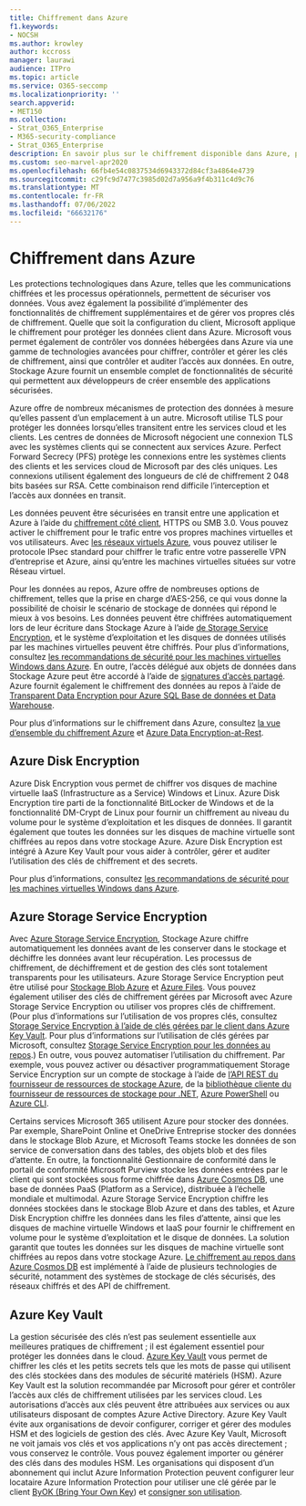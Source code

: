 ```yaml
---
title: Chiffrement dans Azure
f1.keywords:
- NOCSH
ms.author: krowley
author: kccross
manager: laurawi
audience: ITPro
ms.topic: article
ms.service: O365-seccomp
ms.localizationpriority: ''
search.appverid:
- MET150
ms.collection:
- Strat_O365_Enterprise
- M365-security-compliance
- Strat_O365_Enterprise
description: En savoir plus sur le chiffrement disponible dans Azure, par exemple Azure Disk Encryption
ms.custom: seo-marvel-apr2020
ms.openlocfilehash: 66fb4e54c0837534d6943372d84cf3a4864e4739
ms.sourcegitcommit: c29fc9d7477c3985d02d7a956a9f4b311c4d9c76
ms.translationtype: MT
ms.contentlocale: fr-FR
ms.lasthandoff: 07/06/2022
ms.locfileid: "66632176"
---
```

# <a name="encryption-in-azure"></a>Chiffrement dans Azure

Les protections technologiques dans Azure, telles que les communications chiffrées et les processus opérationnels, permettent de sécuriser vos données. Vous avez également la possibilité d’implémenter des fonctionnalités de chiffrement supplémentaires et de gérer vos propres clés de chiffrement. Quelle que soit la configuration du client, Microsoft applique le chiffrement pour protéger les données client dans Azure. Microsoft vous permet également de contrôler vos données hébergées dans Azure via une gamme de technologies avancées pour chiffrer, contrôler et gérer les clés de chiffrement, ainsi que contrôler et auditer l’accès aux données. En outre, Stockage Azure fournit un ensemble complet de fonctionnalités de sécurité qui permettent aux développeurs de créer ensemble des applications sécurisées.

Azure offre de nombreux mécanismes de protection des données à mesure qu’elles passent d’un emplacement à un autre. Microsoft utilise TLS pour protéger les données lorsqu’elles transitent entre les services cloud et les clients. Les centres de données de Microsoft négocient une connexion TLS avec les systèmes clients qui se connectent aux services Azure. Perfect Forward Secrecy (PFS) protège les connexions entre les systèmes clients des clients et les services cloud de Microsoft par des clés uniques. Les connexions utilisent également des longueurs de clé de chiffrement 2 048 bits basées sur RSA. Cette combinaison rend difficile l’interception et l’accès aux données en transit.

Les données peuvent être sécurisées en transit entre une application et Azure à l’aide du [chiffrement côté client](/azure/storage/storage-client-side-encryption), HTTPS ou SMB 3.0. Vous pouvez activer le chiffrement pour le trafic entre vos propres machines virtuelles et vos utilisateurs. Avec [les réseaux virtuels Azure](https://azure.microsoft.com/services/virtual-network/), vous pouvez utiliser le protocole IPsec standard pour chiffrer le trafic entre votre passerelle VPN d’entreprise et Azure, ainsi qu’entre les machines virtuelles situées sur votre Réseau virtuel.

Pour les données au repos, Azure offre de nombreuses options de chiffrement, telles que la prise en charge d’AES-256, ce qui vous donne la possibilité de choisir le scénario de stockage de données qui répond le mieux à vos besoins. Les données peuvent être chiffrées automatiquement lors de leur écriture dans Stockage Azure à l’aide [de Storage Service Encryption](/azure/storage/storage-service-encryption), et le système d’exploitation et les disques de données utilisés par les machines virtuelles peuvent être chiffrés. Pour plus d’informations, consultez [les recommandations de sécurité pour les machines virtuelles Windows dans Azure](/azure/security/azure-security-disk-encryption). En outre, l’accès délégué aux objets de données dans Stockage Azure peut être accordé à l’aide de [signatures d’accès partagé](/azure/storage/storage-dotnet-shared-access-signature-part-1). Azure fournit également le chiffrement des données au repos à l’aide de [Transparent Data Encryption pour Azure SQL Base de données et Data Warehouse](/sql/relational-databases/security/encryption/transparent-data-encryption-azure-sql).

Pour plus d’informations sur le chiffrement dans Azure, consultez [la vue d’ensemble du chiffrement Azure](/azure/security/security-azure-encryption-overview) et [Azure Data Encryption-at-Rest](/azure/security/azure-security-encryption-atrest).

## <a name="azure-disk-encryption"></a>Azure Disk Encryption

Azure Disk Encryption vous permet de chiffrer vos disques de machine virtuelle IaaS (Infrastructure as a Service) Windows et Linux. Azure Disk Encryption tire parti de la fonctionnalité BitLocker de Windows et de la fonctionnalité DM-Crypt de Linux pour fournir un chiffrement au niveau du volume pour le système d’exploitation et les disques de données. Il garantit également que toutes les données sur les disques de machine virtuelle sont chiffrées au repos dans votre stockage Azure. Azure Disk Encryption est intégré à Azure Key Vault pour vous aider à contrôler, gérer et auditer l’utilisation des clés de chiffrement et des secrets.

Pour plus d’informations, consultez [les recommandations de sécurité pour les machines virtuelles Windows dans Azure](/azure/virtual-machines/windows/security-recommendations).

## <a name="azure-storage-service-encryption"></a>Azure Storage Service Encryption

Avec [Azure Storage Service Encryption](/azure/storage/storage-service-encryption), Stockage Azure chiffre automatiquement les données avant de les conserver dans le stockage et déchiffre les données avant leur récupération. Les processus de chiffrement, de déchiffrement et de gestion des clés sont totalement transparents pour les utilisateurs. Azure Storage Service Encryption peut être utilisé pour [Stockage Blob Azure](https://azure.microsoft.com/services/storage/blobs/) et [Azure Files](https://azure.microsoft.com/services/storage/files/). Vous pouvez également utiliser des clés de chiffrement gérées par Microsoft avec Azure Storage Service Encryption ou utiliser vos propres clés de chiffrement. (Pour plus d’informations sur l’utilisation de vos propres clés, consultez [Storage Service Encryption à l’aide de clés gérées par le client dans Azure Key Vault](/azure/storage/common/storage-service-encryption-customer-managed-keys). Pour plus d’informations sur l’utilisation de clés gérées par Microsoft, consultez [Storage Service Encryption pour les données au repos](/azure/storage/storage-service-encryption).) En outre, vous pouvez automatiser l’utilisation du chiffrement. Par exemple, vous pouvez activer ou désactiver programmatiquement Storage Service Encryption sur un compte de stockage à l’aide de [l’API REST du fournisseur de ressources de stockage Azure](/rest/api/storagerp/), de la [bibliothèque cliente du fournisseur de ressources de stockage pour .NET](/dotnet/api/overview/azure/storage), [Azure PowerShell](/powershell/azureps-cmdlets-docs) ou [Azure CLI](/azure/storage/storage-azure-cli).

Certains services Microsoft 365 utilisent Azure pour stocker des données. Par exemple, SharePoint Online et OneDrive Entreprise stocker des données dans le stockage Blob Azure, et Microsoft Teams stocke les données de son service de conversation dans des tables, des objets blob et des files d’attente. En outre, la fonctionnalité Gestionnaire de conformité dans le portail de conformité Microsoft Purview stocke les données entrées par le client qui sont stockées sous forme chiffrée dans [Azure Cosmos DB](/azure/cosmos-db/database-encryption-at-rest), une base de données PaaS (Platform as a Service), distribuée à l’échelle mondiale et multimodal. Azure Storage Service Encryption chiffre les données stockées dans le stockage Blob Azure et dans des tables, et Azure Disk Encryption chiffre les données dans les files d’attente, ainsi que les disques de machine virtuelle Windows et IaaS pour fournir le chiffrement en volume pour le système d’exploitation et le disque de données. La solution garantit que toutes les données sur les disques de machine virtuelle sont chiffrées au repos dans votre stockage Azure. [Le chiffrement au repos dans Azure Cosmos DB](/azure/cosmos-db/database-encryption-at-rest) est implémenté à l’aide de plusieurs technologies de sécurité, notamment des systèmes de stockage de clés sécurisés, des réseaux chiffrés et des API de chiffrement.

## <a name="azure-key-vault"></a>Azure Key Vault

La gestion sécurisée des clés n’est pas seulement essentielle aux meilleures pratiques de chiffrement ; il est également essentiel pour protéger les données dans le cloud. [Azure Key Vault](/azure/key-vault/key-vault-whatis) vous permet de chiffrer les clés et les petits secrets tels que les mots de passe qui utilisent des clés stockées dans des modules de sécurité matériels (HSM). Azure Key Vault est la solution recommandée par Microsoft pour gérer et contrôler l’accès aux clés de chiffrement utilisées par les services cloud. Les autorisations d’accès aux clés peuvent être attribuées aux services ou aux utilisateurs disposant de comptes Azure Active Directory. Azure Key Vault évite aux organisations de devoir configurer, corriger et gérer des modules HSM et des logiciels de gestion des clés. Avec Azure Key Vault, Microsoft ne voit jamais vos clés et vos applications n’y ont pas accès directement ; vous conservez le contrôle. Vous pouvez également importer ou générer des clés dans des modules HSM. Les organisations qui disposent d’un abonnement qui inclut Azure Information Protection peuvent configurer leur locataire Azure Information Protection pour utiliser une clé gérée par le client [ByOK (Bring Your Own Key](/information-protection/plan-design/byok-price-restrictions)) et [consigner son utilisation](/information-protection/deploy-use/log-analyze-usage).
